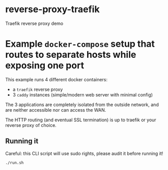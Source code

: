 # reverse-proxy-traefik
Traefik reverse proxy demo


# Example `docker-compose` setup that routes to separate hosts while exposing one port

This example runs 4 different docker containers:

 * a `traefik` reverse proxy
 * 3 `caddy` instances (simple/modern web server with minimal config)

The 3 applications are completely isolated from the outside network, and are neither
accessible nor can access the WAN.

The HTTP routing (and eventual SSL termination) is up to traefik or your reverse
proxy of choice.

## Running it

Careful: this CLI script will use sudo rights, please audit it before running it!

```sh
./run.sh
```
